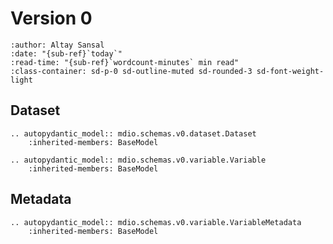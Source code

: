 # Version 0

```{article-info}
:author: Altay Sansal
:date: "{sub-ref}`today`"
:read-time: "{sub-ref}`wordcount-minutes` min read"
:class-container: sd-p-0 sd-outline-muted sd-rounded-3 sd-font-weight-light
```

## Dataset

```{eval-rst}
.. autopydantic_model:: mdio.schemas.v0.dataset.Dataset
    :inherited-members: BaseModel

.. autopydantic_model:: mdio.schemas.v0.variable.Variable
    :inherited-members: BaseModel
```

## Metadata

```{eval-rst}
.. autopydantic_model:: mdio.schemas.v0.variable.VariableMetadata
    :inherited-members: BaseModel
```
